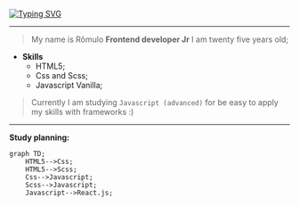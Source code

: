 [![Typing SVG](https://readme-typing-svg.herokuapp.com?font=Fira+Code&weight=450&size=35&pause=1000&color=BABBB3&center=true&width=435&lines=Hello+be+wellcome)](https://git.io/typing-svg)
_________________

>My name is Rômulo **Frontend developer Jr** I am twenty five years old;
- **Skills**
    - HTML5;
    - Css and Scss;
    - Javascript Vanilla;
    
> Currently I am studying `Javascript (advanced)` for be easy to apply my skills with frameworks :)
---

**Study planning:**

```mermaid
graph TD;
    HTML5-->Css;
    HTML5-->Scss;
    Css-->Javascript;
    Scss-->Javascript;
    Javascript-->React.js;
```

